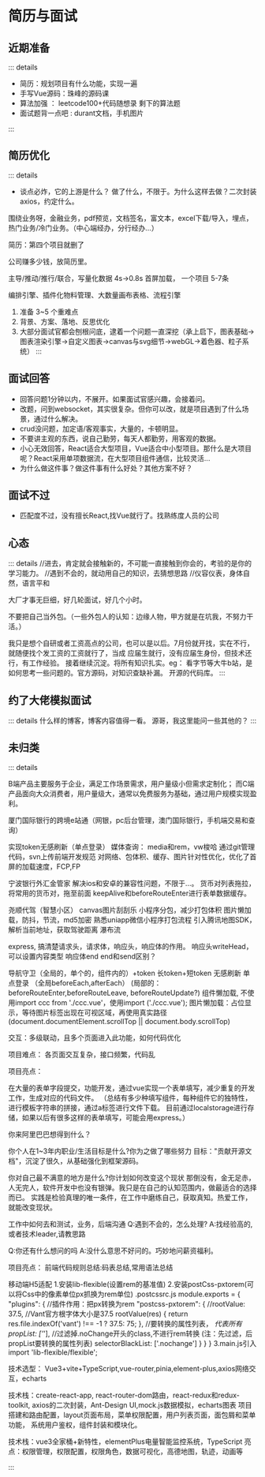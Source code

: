 # 简历与面试

## 近期准备

::: details

* 简历：规划项目有什么功能，实现一遍
* 手写Vue源码：珠峰的源码课
* 算法加强 ： leetcode100+代码随想录 剩下的算法题
* 面试题背一点吧 : durant文档，手机图片

:::

## 简历优化

::: details

* 谈点必炸，它的上游是什么？ 做了什么，不限于。为什么这样去做？二次封装axios，约定什么。

围绕业务呀，金融业务，pdf预览，文档签名，富文本，excel下载/导入，埋点，热门业务/冷门业务。（中心端经办，分行经办...）

简历：第四个项目就删了

公司赚多少钱，放简历里。

主导/推动/推行/联合，写量化数据 4s->0.8s 首屏加载， 一个项目 5-7条

编排引擎、插件化物料管理、大数量画布表格、流程引擎

1. 准备 3~5 个重难点
2. 背景、方案、落地、反思优化
3. 大部分面试官都会刨根问底，逮着一个问题一直深挖（承上启下，图表基础->图表渲染引擎->自定义图表->canvas与svg细节->webGL->着色器、粒子系统）
:::

## 面试回答

* 回答问题1分钟以内，不展开。如果面试官感兴趣，会接着问。
* 改题，问到websocket，其实很复杂。但你可以改，就是项目遇到了什么场景，通过什么解决。
* crud没问题，加定语/客观事实，大量的，卡顿明显。
* 不要讲主观的东西，说自己勤劳，每天人都勤劳，用客观的数据。
* 小心无效回答，React适合大型项目，Vue适合中小型项目。那什么是大项目呢？React采用单项数据流，在大型项目组件通信，比较灵活...
* 为什么做这件事？做这件事有什么好处？其他方案不好？

## 面试不过

* 匹配度不过，没有擅长React,找Vue就行了。找熟练度人员的公司

## 心态

::: details
//进去，肯定就会接触新的，不可能一直接触到你会的，考验的是你的学习能力。
//遇到不会的，就动用自己的知识，去猜想思路
//仪容仪表，身体自然，语言平和

大厂才事无巨细，好几轮面试，好几个小时。

不要把自己当外包。（一些外包人的认知：边缘人物，甲方就是在坑我，不努力干活。）

我只是想个自研或者工资高点的公司，也可以是以后。7月份就开找，实在不行，就随便找个发工资的工资就行了，当成
应届生就行，没有应届生身份，但技术还行，有工作经验。
接着继续沉淀。将所有知识扎实。eg： 看字节等大牛b站，是如何思考一些问题的。官方源码，对知识查缺补漏。
开源的代码库。
:::

## 约了大佬模拟面试

::: details
什么样的博客，博客内容值得一看。
源哥，我这里能问一些其他的？
:::


## 未归类

::: details

B端产品主要服务于企业，满足工作场景需求，用户量级小但需求定制化；
而C端产品面向大众消费者，用户量级大，通常以免费服务为基础，通过用户规模实现盈利。

厦门国际银行的跨境e站通（网银，pc后台管理，澳门国际银行，手机端交易和查询）

实现token无感刷新（单点登录）
媒体查询： media和rem，vw梭哈
通过git管理代码，svn上传前端开发规范
对网络、包体积、缓存、图片针对性优化，优化了首屏的加载速度，FCP,FP

宁波银行外汇金管家
解决ios和安卓的兼容性问题，不限于...。
货币对列表拖拉，将常用的货币对，拖至前面
keepAlive和beforeRouteEnter进行表单数据缓存。

尧顺代驾（智慧小区）
canvas图片刮刮乐
小程序分包，减少打包体积
图片懒加载，防抖，节流，md5加密
熟悉uniapp微信小程序打包流程
引入腾讯地图SDK，解析当前地址，获取驾驶距离
瀑布流

express, 搞清楚请求头，请求体，响应头，响应体的作用。
响应头writeHead，可以设置内容类型
响应体end
end和send区别？

导航守卫（全局的，单个的，组件内的）+token  长token+短token 无感刷新  单点登录
（全局beforeEach,afterEach）
(局部的：beforeRouteEnter,beforeRouteLeave, beforeRouteUpdate?)
组件懒加载, 不使用import ccc from './ccc.vue'，使用import ('./ccc.vue');
图片懒加载：占位显示，等待图片标签出现在可视区域，再使用真实路径
(document.documentElement.scrollTop || document.body.scrollTop)

交互：多级联动，且多个页面进入此功能，如何代码优化

项目难点： 各页面交互复杂，接口频繁，代码乱

项目亮点：

在大量的表单字段提交，功能开发，通过vue实现一个表单填写，减少重复的开发工作，生成对应的代码文件。
（总结有多少种填写组件，每种组件它的独特性，进行模板字符串的拼接，通过a标签进行文件下载。
目前通过localstorage进行存储，如果以后有很多这样的表单填写，可能会用express。）


你来阿里巴巴想得到什么？


你个人在1~3年内职业/生活目标是什么?你为之做了哪些努力
目标："贡献开源文档"，沉淀了很久，从基础强化到框架源码。

你对自己最不满意的地方是什么?你计划如何改变这个现状
那倒没有，金无足赤，人无完人，软件开发中也没有银弹。我只是在自己的认知范围内，做最适合的选择而已。
实践是检验真理的唯一条件，在工作中磨练自己，获取真知。热爱工作，就能改变现状。


工作中如何去和测试，业务，后端沟通
Q:遇到不会的，怎么处理?
A:找经验高的,或者技术leader,请教思路

Q:你还有什么想问的吗
A:没什么意思不好问的。巧妙地问薪资福利。

项目亮点：
前端代码规则总结:码表总结,常用语法总结

移动端H5适配
1.安装lib-flexible(设置rem的基准值)
2.安装postCss-pxtorem(可以将Css中的像素单位px抓换为rem单位)
.postcssrc.js
module.exports = {
  "plugins": {
    //插件作用：把px转换为rem
    "postcss-pxtorem": {
      //rootValue: 37.5,
      //Vant官方根字体大小是37.5
      rootValue(res) {
        return res.file.indexOf('vant') !== -1 ? 37.5: 75;
      },
      //要转换的属性列表， *代表所有
      propList: ['*'],
      //过滤掉.noChange开头的class,不进行rem转换
      (注：先过滤，后propList要转换的属性列表)
      selectorBlackList: ['.nochange']
    }
  }
}
3.main.js引入import 'lib-flexible/flexible';

技术选型：
Vue3+vite+TypeScript,vue-router,pinia,element-plus,axios网络交互，echarts

技术栈：create-react-app, react-router-dom路由，react-redux和redux-toolkit,
axios的二次封装，Ant-Design UI,mock.js数据模拟，echarts图表
项目搭建和路由配置，layout页面布局，菜单权限配置，用户列表页面，面包屑和菜单功能，
系统用户鉴权，组件封装和模块化。

技术栈：vue3全家桶+新特性，elementPlus电量智能监控系统，TypeScript
亮点：权限管理，权限配置，权限角色，数据可视化，高德地图，轨迹，动画等


:::